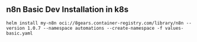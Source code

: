 

## n8n Basic Dev Installation in k8s

```
helm install my-n8n oci://8gears.container-registry.com/library/n8n --version 1.0.7 --namespace automations --create-namespace -f values-basic.yaml
```
